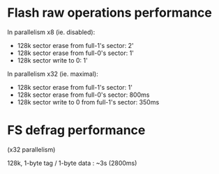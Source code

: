 
Flash raw operations performance
================================

In parallelism x8 (ie. disabled):
 * 128k sector erase from full-1's sector: 2'
 * 128k sector erase from full-0's sector: 1'
 * 128k sector write to 0: 1'

In parallelism x32 (ie. maximal):
 * 128k sector erase from full-1's sector: 1'
 * 128k sector erase from full-0's sector: 800ms
 * 128k sector write to 0 from full-1's sector: 350ms


FS defrag performance
=====================

(x32 parallelism)

128k, 1-byte tag / 1-byte data : ~3s (2800ms)

